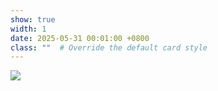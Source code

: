 ```yaml
---
show: true
width: 1
date: 2025-05-31 00:01:00 +0800
class: ""  # Override the default card style
---
```

<div>
<a href="https://github.com/RobAI-Lab" target="_blank">
<img src="{{ 'assets/images/badges/RobAI-Lab.png' | relative_url }}" class="img-fluid rounded" >
</a>
</div>